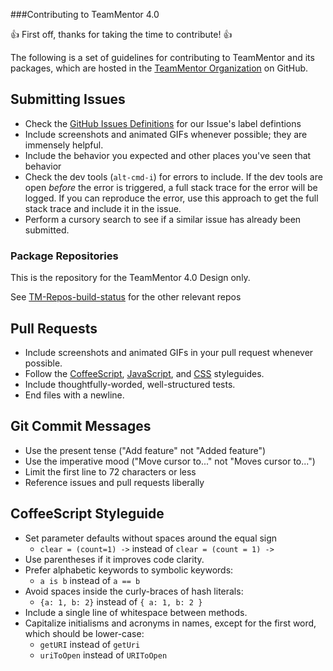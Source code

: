 ###Contributing to TeamMentor 4.0

:+1: First off, thanks for taking the time to contribute! :+1:

The following is a set of guidelines for contributing to TeamMentor and its packages,
which are hosted in the [TeamMentor Organization](https://github.com/TeamMentor) on GitHub.

## Submitting Issues

* Check the [GitHub Issues Definitions](https://github.com/TeamMentor/TM_4_0_Design/wiki/GitHub-Issues-Definitions) for
our Issue's label defintions
* Include screenshots and animated GIFs whenever possible; they are immensely
  helpful.
* Include the behavior you expected and other places you've seen that behavior
* Check the dev tools (`alt-cmd-i`) for errors to include. If the dev tools
  are open _before_ the error is triggered, a full stack trace for the error
  will be logged. If you can reproduce the error, use this approach to get the
  full stack trace and include it in the issue.
* Perform a cursory search to see if a similar issue has already been submitted.

### Package Repositories

This is the repository for the TeamMentor 4.0 Design only.

See [TM-Repos-build-status](https://github.com/TeamMentor/TM_4_0_Design/wiki/TM-Repos-build-status) for the
other relevant repos

## Pull Requests

* Include screenshots and animated GIFs in your pull request whenever possible.
* Follow the [CoffeeScript](#coffeescript-styleguide),
  [JavaScript](https://github.com/styleguide/javascript),
  and [CSS](https://github.com/styleguide/css) styleguides.
* Include thoughtfully-worded, well-structured tests.
* End files with a newline.

## Git Commit Messages

* Use the present tense ("Add feature" not "Added feature")
* Use the imperative mood ("Move cursor to..." not "Moves cursor to...")
* Limit the first line to 72 characters or less
* Reference issues and pull requests liberally

## CoffeeScript Styleguide

* Set parameter defaults without spaces around the equal sign
    * `clear = (count=1) ->` instead of `clear = (count = 1) ->`
* Use parentheses if it improves code clarity.
* Prefer alphabetic keywords to symbolic keywords:
    * `a is b` instead of `a == b`
* Avoid spaces inside the curly-braces of hash literals:
    * `{a: 1, b: 2}` instead of `{ a: 1, b: 2 }`
* Include a single line of whitespace between methods.
* Capitalize initialisms and acronyms in names, except for the first word, which
  should be lower-case:
  * `getURI` instead of `getUri`
  * `uriToOpen` instead of `URIToOpen`
